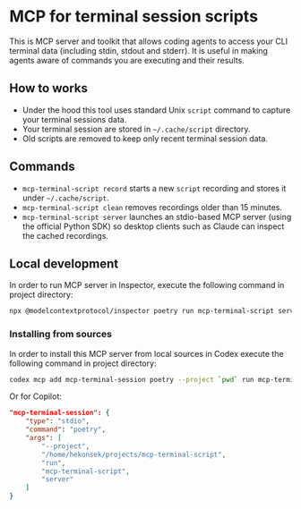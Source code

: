# MCP for terminal session scripts

This is MCP server and toolkit that allows coding agents to access your CLI terminal data (including stdin, stdout and stderr). It is useful in making agents aware of commands you are executing and their results.

## How to works

- Under the hood this tool uses standard Unix `script` command to capture your terminal sessions data. 
- Your terminal session are stored in `~/.cache/script` directory. 
- Old scripts are removed to keep only recent terminal session data.

## Commands

- `mcp-terminal-script record` starts a new `script` recording and stores it under `~/.cache/script`.
- `mcp-terminal-script clean` removes recordings older than 15 minutes.
- `mcp-terminal-script server` launches an stdio-based MCP server (using the official Python SDK) so desktop clients such as Claude can inspect the cached recordings.

## Local development

In order to run MCP server in Inspector, execute the following command in project directory:

```bash
npx @modelcontextprotocol/inspector poetry run mcp-terminal-script server
```

### Installing from sources

In order to install this MCP server from local sources in Codex execute the following command in project directory:

```bash
codex mcp add mcp-terminal-session poetry --project `pwd` run mcp-terminal-script server
```

Or for Copilot:

```json
"mcp-terminal-session": {
	"type": "stdio",
	"command": "poetry",
	"args": [
		"--project",
		"/home/hekonsek/projects/mcp-terminal-script",
		"run",
		"mcp-terminal-script",
		"server"
	]
}
```